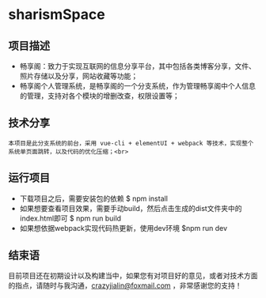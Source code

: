 # sharismSpace

## 项目描述 
* 畅享阁：致力于实现互联网的信息分享平台，其中包括各类博客分享，文件、照片存储以及分享，网站收藏等功能；<br>
* 畅享阁个人管理系统，是畅享阁的一个分支系统，作为管理畅享阁中个人信息的管理，支持对各个模块的增删改查，权限设置等；<br>
    
## 技术分享
    本项目是此分支系统的前台，采用 vue-cli + elementUI + webpack 等技术，实现整个系统单页面跳转，以及代码的优化压缩；<br>
    
## 运行项目
* 下载项目之后，需要安装包的依赖
   $ npm install
* 如果想要查看项目效果，需要手动build，然后点击生成的dist文件夹中的index.html即可
   $ npm run build
* 如果想依据webpack实现代码热更新，使用dev环境
   $npm run dev
 
## 结束语
  目前项目还在初期设计以及构建当中，如果您有对项目好的意见，或者对技术方面的指点，请随时与我沟通，[crazyjialin@foxmail.com](crazyjialin@foxmail.com) ，非常感谢您的支持！
   
